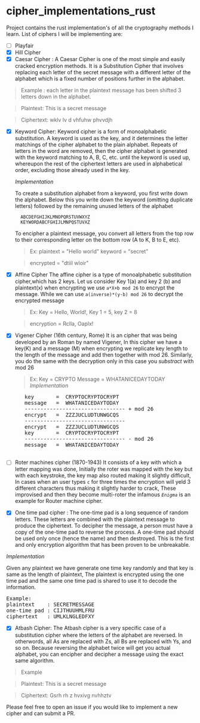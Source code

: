 # cipher_implementations_rust

Project contains the rust implementation's of all the cryptography methods I learn.
List of ciphers I will be implementing are:

- [ ] Playfair
- [x] Hill Cipher
- [x] Caesar Cipher : A Caesar Cipher is one of the most simple and easily cracked encryption methods. It is a Substitution Cipher that involves replacing each letter of the secret message with a different letter of the alphabet which is a fixed number of positions further in the alphabet.

> Example : each letter in the plaintext message has been shifted 3 letters down in the alphabet.

> Plaintext: This is a secret message

> Ciphertext: wklv lv d vhfuhw phvvdjh

- [x] Keyword Cipher: Keyword cipher is a form of monoalphabetic substitution. A keyword is used as the key, and it
      determines the letter matchings of the cipher alphabet to the plain alphabet. Repeats of letters in the word are
      removed, then the cipher alphabet is generated with the keyword matching to A, B, C, etc. until the keyword is
      used up, whereupon the rest of the ciphertext letters are used in alphabetical order, excluding those already used in the key.

  _Implementation_

  To create a substitution alphabet from a keyword, you first write down the alphabet.
  Below this you write down the keyword (omitting duplicate letters) followed by the remaining unused letters of the alphabet

        ABCDEFGHIJKLMNOPQRSTUVWXYZ
        KEYWORDABCFGHIJLMNPQSTUVXZ

  To encipher a plaintext message, you convert all letters from the top row to their corresponding letter on the bottom row (A to K, B to E, etc).

  > Ex: plaintext = "Hello world" keyword = "secret"

  > encrypted = "dtiil wloir"

- [x] Affine Cipher
      The affine cipher is a type of monoalphabetic substitution cipher,which has 2 keys. Let us consider Key 1(a) and key 2 (b) and plaintext(x)
      when encrypting we use `a*X+b mod 26` to encrypt the message. While we can use `a(inverse)*(y-b) mod 26` to decrypt the encrypted message

  > Ex: Key = Hello, World!, Key 1 = 5, key 2 = 8

  > encryption = Rclla, Oaplx!

- [x] Vigener Cipher (16th century, Rome)
      It is an cipher that was being developed by an Roman by named Vigener, In this cipher we have a key(K) and a message (M) when encrypting
      we replicate key length to the length of the message and add then together with mod 26. Similarly, you do the same with the decryption only
      in this case you _substract_ with mod 26
  > Ex:
      Key = CRYPTO
      Message = WHATANICEDAYTODAY
  _Implementation_
     <pre>
     key       =  CRYPTOCRYPTOCRYPT
     message   =  WHATANICEDAYTODAY 
     -------------------------------- + mod 26
     encrypt   =  ZZZJUCLUDTUNWGCQS
     -------------------------------- 
     encrypt   =  ZZZJUCLUDTUNWGCQS
     key       =  CRYPTOCRYPTOCRYPT
     -------------------------------- - mod 26
     message   =  WHATANICEDAYTODAY
     </pre>
- [ ] Roter machines cipher (1870-1943)
      It consists of a key with which a letter mapping was done, Initially the roter was mapped with the key but with each keystroke,
      the key map also routed making it slightly difficult, In cases when an user types `c` for three times the encryption will yeld 3
      different characters thus making it slightly harder to crack, These improvised and then they become multi-roter the infamous
      _`Enigma`_ is an example for Router machine cipher.

- [x] One time pad cipher : The one-time pad is a long sequence of random letters. These letters are
      combined with the plaintext message to produce the ciphertext. To decipher the message, a person
      must have a copy of the one-time pad to reverse the process. A one-time pad should be used
      only once (hence the name) and then destroyed. This is the first and only encryption algorithm
      that has been proven to be unbreakable.

_Implementation_

Given any plaintext we have generate one time key randomly and that key is same as the length of plaintext, The plaintext is encrypted using the one time pad and the same one time pad is shared to use it to decode the information.

<pre>
Example:
plaintext    : SECRETMESSAGE
one-time pad : CIJTHUUHMLFRU
ciphertext   : UMLKLNGLEDFXY
</pre>

- [X] Atbash Cipher: The Atbash cipher is a very specific case of a substitution cipher where the letters of the alphabet are reversed. In otherwords, all As are replaced with Zs, all Bs are replaced with Ys, and so on.
Because reversing the alphabet twice will get you actual alphabet, you can encipher and decipher a message using the exact same algorithm.

> Example

> Plaintext: This is a secret message

> Ciphertext: Gsrh rh z hvxivg nvhhztv

Please feel free to open an issue if you would like to implement a new cipher and can submit a PR.
